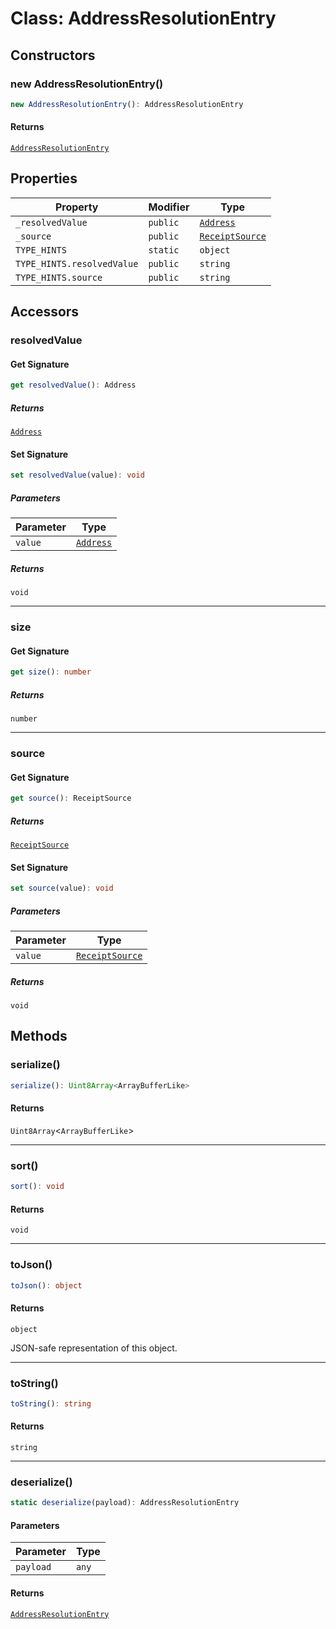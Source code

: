 # Class: AddressResolutionEntry

## Constructors

### new AddressResolutionEntry()

```ts
new AddressResolutionEntry(): AddressResolutionEntry
```

#### Returns

[`AddressResolutionEntry`](AddressResolutionEntry.md)

## Properties

| Property | Modifier | Type |
| ------ | ------ | ------ |
| <a id="_resolvedvalue"></a> `_resolvedValue` | `public` | [`Address`](Address.md) |
| <a id="_source"></a> `_source` | `public` | [`ReceiptSource`](ReceiptSource.md) |
| <a id="type_hints"></a> `TYPE_HINTS` | `static` | `object` |
| `TYPE_HINTS.resolvedValue` | `public` | `string` |
| `TYPE_HINTS.source` | `public` | `string` |

## Accessors

### resolvedValue

#### Get Signature

```ts
get resolvedValue(): Address
```

##### Returns

[`Address`](Address.md)

#### Set Signature

```ts
set resolvedValue(value): void
```

##### Parameters

| Parameter | Type |
| ------ | ------ |
| `value` | [`Address`](Address.md) |

##### Returns

`void`

***

### size

#### Get Signature

```ts
get size(): number
```

##### Returns

`number`

***

### source

#### Get Signature

```ts
get source(): ReceiptSource
```

##### Returns

[`ReceiptSource`](ReceiptSource.md)

#### Set Signature

```ts
set source(value): void
```

##### Parameters

| Parameter | Type |
| ------ | ------ |
| `value` | [`ReceiptSource`](ReceiptSource.md) |

##### Returns

`void`

## Methods

### serialize()

```ts
serialize(): Uint8Array<ArrayBufferLike>
```

#### Returns

`Uint8Array`&lt;`ArrayBufferLike`&gt;

***

### sort()

```ts
sort(): void
```

#### Returns

`void`

***

### toJson()

```ts
toJson(): object
```

#### Returns

`object`

JSON-safe representation of this object.

***

### toString()

```ts
toString(): string
```

#### Returns

`string`

***

### deserialize()

```ts
static deserialize(payload): AddressResolutionEntry
```

#### Parameters

| Parameter | Type |
| ------ | ------ |
| `payload` | `any` |

#### Returns

[`AddressResolutionEntry`](AddressResolutionEntry.md)

